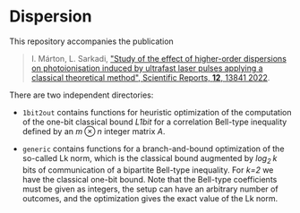 # Dispersion
This repository accompanies the publication

> I. Márton, L. Sarkadi, ["Study of the effect of higher-order dispersions on photoionisation induced by ultrafast laser pulses applying a classical theoretical method", Scientific Reports, **12**, 13841 2022](https://www.nature.com/articles/s41598-022-18034-w). 

There are two independent directories:

- `1bit2out` contains functions for heuristic optimization of the computation of the one-bit classical bound *L1bit* for a correlation Bell-type inequality defined by an $m\otimes n$ integer matrix *A*. 

- `generic` contains functions for a branch-and-bound optimization of the so-called Lk norm, which is the classical bound augmented by *log<sub>2 </sub>k* bits of communication of a bipartite Bell-type inequality. For *k=2* we have the classical one-bit bound. Note that the Bell-type coefficients must be given as integers, the setup can have an arbitrary number of outcomes, and the optimization gives the exact value of the Lk norm.
